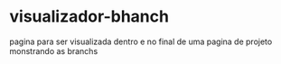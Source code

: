 # visualizador-bhanch
 pagina para ser visualizada dentro e no final de uma pagina de projeto monstrando as branchs
